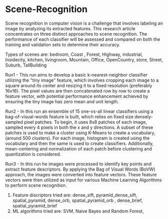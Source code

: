 # Scene-Recognition

Scene recognition in computer vision is a challenge that involves labeling an image by analyzing its extracted features. This research article concentrates on three distinct approaches to scene recognition. The performance of each classifier will be assessed and compared on both the training and validation sets to determine their accuracy.

Types of scenes are: bedroom, Coast , Forest, Highway, industrial, Insidecity, kitchen, livingroom, Mountain, Office, OpenCountry, store, Street, Suburb, TallBuilding


Run1 - This run aims to develop a basic k-nearest-neighbor classifier utilizing the "tiny image" feature, which involves cropping each image to a square around its center and resizing it to a fixed resolution (preferably 16x16). The pixel values are then concatenated row by row to create a feature vector, with potential performance enhancement achieved by ensuring the tiny image has zero mean and unit length.

Run2 - In this run an ensemble of 15 one-vs-all linear classifiers using a bag-of-visual-words feature is built, which relies on fixed size densely-sampled pixel patches. To begin, it uses 8x8 patches of each image, sampled every 4 pixels in both the x and y directions. A subset of these patches is used to make a cluster using K-Means to create a vocabulary, (around 500 clusters). For each image, histogram is created using the vocabulary and then the same is used to create classifiers. Additionally, mean-centering and normalization of each patch before clustering and quantization is considered.

Run3 - In this run he images were processed to identify key points and extract feature descriptors. By applying the Bag of Visual Words (BoVW) approach, the images were converted into feature vectors. These feature vectors were then utilized as input for various Machine Learning Algorithms to perform scene recognition. 
1. Feature discriptors tried are: dense_sift, pyramid_dense_sift, spatial_pyramid, dense_orb, spatial_pyramid_orb , dense_brief, spatial_pyramid_brief
2. ML algorithms tried are: SVM, Naive Bayes and Random Forest,
